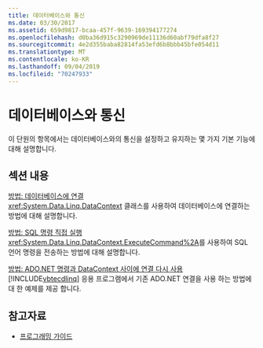 ```yaml
---
title: 데이터베이스와 통신
ms.date: 03/30/2017
ms.assetid: 659d9817-bcaa-457f-9639-169394177274
ms.openlocfilehash: d0ba36d915c3290969de11136d60abf79dfa8f27
ms.sourcegitcommit: 4e2d355baba82814fa53efd6b8bbb45bfe054d11
ms.translationtype: MT
ms.contentlocale: ko-KR
ms.lasthandoff: 09/04/2019
ms.locfileid: "70247933"
---
```

# <a name="communicating-with-the-database"></a>데이터베이스와 통신
이 단원의 항목에서는 데이터베이스와의 통신을 설정하고 유지하는 몇 가지 기본 기능에 대해 설명합니다.  
  
## <a name="in-this-section"></a>섹션 내용  
 [방법: 데이터베이스에 연결](how-to-connect-to-a-database.md)  
 <xref:System.Data.Linq.DataContext> 클래스를 사용하여 데이터베이스에 연결하는 방법에 대해 설명합니다.  
  
 [방법: SQL 명령 직접 실행](how-to-directly-execute-sql-commands.md)  
 <xref:System.Data.Linq.DataContext.ExecuteCommand%2A>를 사용하여 SQL 언어 명령을 전송하는 방법에 대해 설명합니다.  
  
 [방법: ADO.NET 명령과 DataContext 사이에 연결 다시 사용](how-to-reuse-a-connection-between-an-ado-net-command-and-a-datacontext.md)  
 [!INCLUDE[vbtecdlinq](../../../../../../includes/vbtecdlinq-md.md)] 응용 프로그램에서 기존 ADO.NET 연결을 사용 하는 방법에 대 한 예제를 제공 합니다.  
  
## <a name="see-also"></a>참고자료

- [프로그래밍 가이드](programming-guide.md)
